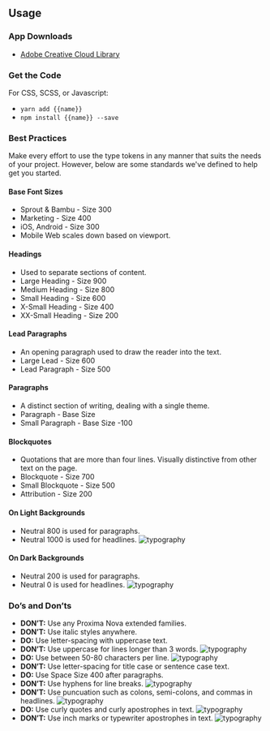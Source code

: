 ## Usage

### App Downloads

- [Adobe Creative Cloud Library](https://assets.adobe.com/assets/libraries/a4c2bfd3-f701-470c-ab88-1ba696d9f628e)


### Get the Code

For CSS, SCSS, or Javascript:

- `yarn add {{name}}`
- `npm install {{name}} --save`


### Best Practices

Make every effort to use the type tokens in any manner that suits the needs of your project. However, below are some standards we've defined to help get you started.

#### Base Font Sizes
- Sprout & Bambu - Size 300
- Marketing - Size 400
- iOS, Android - Size 300
- Mobile Web scales down based on viewport.

#### Headings
- Used to separate sections of content.
- Large Heading - Size 900
- Medium Heading - Size 800
- Small Heading - Size 600
- X-Small Heading - Size 400
- XX-Small Heading - Size 200

#### Lead Paragraphs
- An opening paragraph used to draw the reader into the text.
- Large Lead - Size 600
- Lead Paragraph - Size 500

#### Paragraphs
- A distinct section of writing, dealing with a single theme.
- Paragraph - Base Size
- Small Paragraph - Base Size -100

#### Blockquotes
- Quotations that are more than four lines. Visually distinctive from other text on the page.
- Blockquote - Size 700
- Small Blockquote - Size 500
- Attribution - Size 200

#### On Light Backgrounds
- Neutral 800 is used for paragraphs.
- Neutral 1000 is used for headlines.
    ![typography](/assets/SEEDS-Type-LightBackground.svg)

#### On Dark Backgrounds
- Neutral 200 is used for paragraphs.
- Neutral 0 is used for headlines.
    ![typography](/assets/SEEDS-Type-DarkBackground.svg)


### Do’s and Don’ts
- **DON’T:** Use any Proxima Nova extended families.
- **DON’T:** Use italic styles anywhere.
- **DO:** Use letter-spacing with uppercase text.
- **DON’T:** Use uppercase for lines longer than 3 words.
    ![typography](/assets/SEEDS-Type-Dont-Uppercase.svg)
- **DO:** Use between 50-80 characters per line.
    ![typography](/assets/SEEDS-Type-Do-Characters.svg)
- **DON’T:** Use letter-spacing for title case or sentence case text.
- **DO:** Use Space Size 400 after paragraphs.
- **DON’T:** Use hyphens for line breaks.
    ![typography](/assets/SEEDS-Type-Dont-Hyphens.svg)
- **DON’T:** Use puncuation such as colons, semi-colons, and commas in headlines.
    ![typography](/assets/SEEDS-Type-Dont-Puncuation.svg)
- **DO:** Use curly quotes and curly apostrophes in text.
    ![typography](/assets/SEEDS-Type-Do-CurlyQuotes.svg)
- **DON’T:** Use inch marks or typewriter apostrophes in text.
    ![typography](/assets/SEEDS-Type-Dont-InchMarks.svg)
